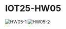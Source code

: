 # IOT25-HW05

![HW05-1](https://github.com/user-attachments/assets/03d3214b-b8b3-45a8-9eda-72d329cbffc4)
![HW05-2](https://github.com/user-attachments/assets/91782d90-fff4-4784-9d6a-f5b6b9ef7a8e)

